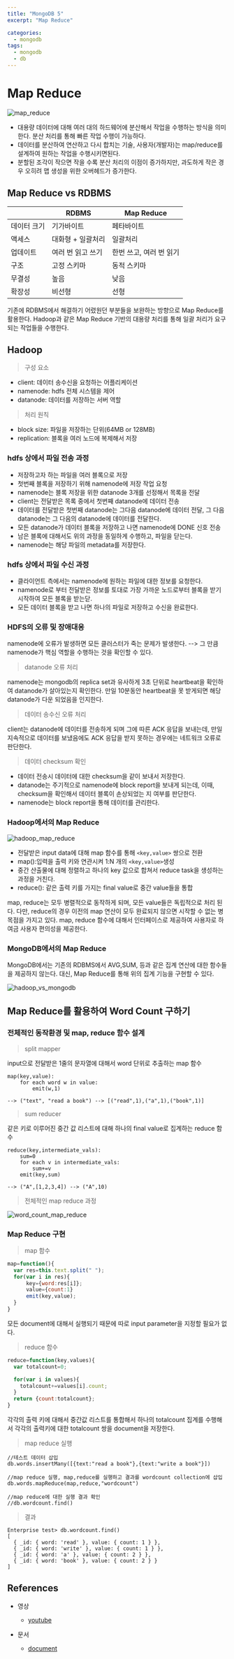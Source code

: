 ```yaml
---
title: "MongoDB 5"
excerpt: "Map Reduce"

categories:
  - mongodb
tags:
  - mongodb
  - db
---
```

# Map Reduce

![map_reduce](/assets/images/mongodb/map_reduce.png)

- 대용량 데이터에 대해 여러 대의 하드웨어에 분산해서 작업을 수행하는 방식을 의미한다. 분산 처리를 통해 빠른 작업 수행이 가능하다.
- 데이터를 분산하여 연산하고 다시 합치는 기술, 사용자(개발자)는 map/reduce를 설계하여 원하는 작업을 수행시키면된다.
- 분할된 조각이 작으면 작을 수록 분산 처리의 이점이 증가하지만, 과도하게 작은 경우 오히려 맵 생성을 위한 오버헤드가 증가한다.

## Map Reduce vs RDBMS

||RDBMS|Map Reduce|
|--|--|--|
|데이터 크기|기가바이트|페타바이트|
|액세스|대화형 + 일괄처리|일괄처리|
|업데이트|여러 번 읽고 쓰기|한번 쓰고, 여러 번 읽기|
|구조|고정 스키마|동적 스키마|
|무결성|높음|낮음|
|확장성|비선형|선형|

기존에 RDBMS에서 해결하기 어렸원던 부분들을 보완하는 방향으로 Map Reduce를 활용한다. Hadoop과 같은 Map Reduce 기반의 대용량 처리를 통해 일괄 처리가 요구되는 작업들을 수행한다.

## Hadoop

> 구성 요소

- client: 데이터 송수신을 요청하는 어플리케이션
- namenode: hdfs 전체 시스템을 제어
- datanode: 데이터를 저장하는 서버 역할

> 처리 원칙

- block size: 파일을 저장하는 단위(64MB or 128MB)
- replication: 블록을 여러 노드에 복제해서 저장

### hdfs 상에서 파일 전송 과정

- 저장하고자 하는 파일을 여러 블록으로 저장
- 첫번째 블록을 저장하기 위해 namenode에 저장 작업 요청
- namenode는 블록 저장을 위한 datanode 3개를 선정해서 목록을 전달
- client는 전달받은 목록 중에서 첫번째 datanode에 데이터 전송
- 데이터를 전달받은 첫번째 datanode는 그다음 datanode에 데이터 전달, 그 다음 datanode는 그 다음의 datanode에 데이터를 전달한다.
- 모든 datanode가 데이터 블록을 저장하고 나면 namenode에 DONE 신호 전송
- 남은 블록에 대해서도 위의 과정을 동일하게 수행하고, 파일을 닫는다.
- namenode는 해당 파일의 metadata를 저장한다.

### hdfs 상에서 파일 수신 과정

- 클라이언트 측에서는 namenode에 원하는 파일에 대한 정보를 요청한다.
- namenode로 부터 전달받은 정보를 토대로 가장 가까운 노드로부터 블록을 받기 시작하여 모든 블록을 받는닫.
- 모든 데이터 블록을 받고 나면 하나의 파일로 저장하고 수신을 완료한다.

### HDFS의 오류 및 장애대응

namenode에 오류가 발생하면 모든 클러스터가 죽는 문제가 발생한다. --> 그 만큼 namenode가 핵심 역할을 수행하는 것을 확인할 수 있다.

> datanode 오류 처리

namenode는 mongodb의 replica set과 유사하게 3초 단위로 heartbeat을 확인하여 datanode가 살아있는지 확인한다. 만일 10분동안 heartbeat을 못 받게되면 해당 datanode가 다운 되었음을 인지한다.

> 데이터 송수신 오류 처리

client는 datanode에 데이터를 전송하게 되며 그에 따른 ACK 응답을 보내는데, 만일 지속적으로 데이터를 보냈음에도 ACK 응답을 받지 못하는 경우에는 네트워크 오류로 판단한다.

> 데이터 checksum 확인

- 데이터 전송시 데이터에 대한 checksum을 같이 보내서 저장한다.
- datanode는 주기적으로 namenode에 block report을 보내게 되는데, 이때, checksum을 확인해서 데이터 블록이 손상되었는 지 여부를 판단한다.
- namenode는 block report을 통해 데이터를 관리한다.

### Hadoop에서의 Map Reduce

![hadoop_map_reduce](/assets/images/mongodb/hadoop_map_reduce.png)

- 전달받은 input data에 대해 map 함수를 통해 ```<key,value>``` 쌍으로 전환
- map():입력을 출력 키와 연관시켜 1:N 개의 ```<key,value>```생성
- 중간 산출물에 대해 정렬하고 하나의 key 값으로 합쳐서 reduce task을 생성하는 과정을 거친다.
- reduce(): 같은 출력 키를 가지는 final value로 중간 value들을 통합

map, reduce는 모두 병렬적으로 동작하게 되며, 모든 value들은 독립적으로 처리 된다. 다만, reduce의 경우 이전의 map 연산이 모두 완료되지 않으면 시작할 수 없는 병목점을 가지고 있다. map, reduce 함수에 대해서 인터페이스로 제공하여 사용자로 하여금 사용자 편의성을 제공한다.

### MongoDB에서의 Map Reduce

MongoDB에서는 기존의 RDBMS에서 AVG,SUM, 등과 같은 집계 연산에 대한 함수들을 제공하지 않는다. 대신, Map Reduce를 통해 위의 집계 기능을 구현할 수 있다.

![hadoop_vs_mongodb](/assets/images/mongodb/hadoop_vs_mongodb.png)

## Map Reduce를 활용하여 Word Count 구하기

### 전체적인 동작환경 및 map, reduce 함수 설계

> split mapper

input으로 전달받은 1줄의 문자열에 대해서 word 단위로 추출하는 map 함수

```
map(key,value):
    for each word w in value:
        emit(w,1)

--> ("text", "read a book") --> [("read",1),("a",1),("book",1)]
```

> sum reducer

같은 키로 이루어진 중간 값 리스트에 대해 하나의 final value로 집계하는 reduce 함수

```
reduce(key,intermediate_vals): 
    sum=0
    for each v in intermediate_vals:
        sum+=v
    emit(key,sum)

--> ("A",[1,2,3,4]) --> ("A",10)
```

> 전체적인 map reduce 과정

![word_count_map_reduce](/assets/images/mongodb/word_count_map_reduce.png)


### Map Reduce 구현

> map 함수

```js
map=function(){
  var res=this.text.split(" ");
  for(var i in res){
      key={word:res[i]};
      value={count:1}
      emit(key,value);
  }
}
```

모든 document에 대해서 실행되기 때문에 따로 input parameter을 지정할 필요가 없다.

> reduce 함수

```js
reduce=function(key,values){
  var totalcount=0;

  for(var i in values){
    totalcount+=values[i].count;
  }
  return {count:totalcount};
}
```

각각의 출력 키에 대해서 중간값 리스트를 통합해서 하나의 totalcount 집계를 수행해서 각각의 출력키에 대한 totalcount 쌍을 document을 저장한다.

> map reduce 실행

```
//테스트 데이터 삽입
db.words.insertMany([{text:"read a book"},{text:"write a book"}])

//map reduce 실행, map,reduce를 실행하고 결과를 wordcount collection에 삽입
db.words.mapReduce(map,reduce,"wordcount")

//map reduce에 대한 실행 결과 확인
//db.wordcount.find()
```

> 결과

```
Enterprise test> db.wordcount.find()
[
  { _id: { word: 'read' }, value: { count: 1 } },
  { _id: { word: 'write' }, value: { count: 1 } },
  { _id: { word: 'a' }, value: { count: 2 } },
  { _id: { word: 'book' }, value: { count: 2 } }
]
```





## References

- 영상
  - [youtube](https://www.youtube.com/watch?v=dxQ9ysOIunE&list=PL9mhQYIlKEheyXIEL8RQts4zV_uMwdWFj&index=13)

- 문서
  - [document](https://www.mongodb.com/docs/)








